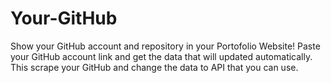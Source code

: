 # Your-GitHub
Show your GitHub account and repository in your Portofolio Website! Paste your GitHub account link and get the data that will updated automatically. This scrape your GitHub and change the data to API that you can use.
